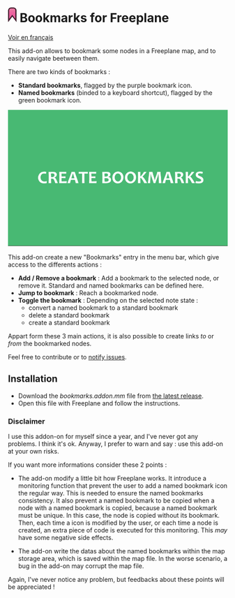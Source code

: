 # ![logo](doc/bookmark.png) Bookmarks for Freeplane

[Voir en français](README-fr.md)

This add-on allows to bookmark some nodes in a Freeplane map, and to easily navigate beetween them.

There are two kinds of bookmarks :

- **Standard bookmarks**, flagged by the purple bookmark icon.
- **Named bookmarks** (binded to a keyboard shortcut), flagged by the green bookmark icon.

![demo](doc/demo.gif)

This add-on create a new "Bookmarks" entry in the menu bar, which give access to the differents actions :

- **Add / Remove a bookmark** : Add a bookmark to the selected node, or remove it. Standard and named bookmarks can be defined here.
- **Jump to bookmark** : Reach a bookmarked node.
- **Toggle the bookmark** : Depending on the selected note state :
  - convert a named bookmark to a standard bookmark
  - delete a standard bookmark
  - create a standard bookmark

Appart form these 3 main actions, it is also possible to create links *to* or *from* the bookmarked nodes.
  
Feel free to contribute or to [notify issues](../../issues).

## Installation

- Download the *bookmarks.addon.mm* file from [the latest release](../../releases).
- Open this file with Freeplane and follow the instructions.

### Disclaimer

I use this addon-on for myself since a year, and I've never got any problems. I think it's ok. Anyway, I prefer to warn and say : use this add-on at your own risks.

If you want more informations consider these 2 points :

- The add-on modify a little bit how Freeplane works. It introduce a monitoring function that prevent the user to add a named bookmark icon the regular way. This is needed to ensure the named bookmarks consistency. It also prevent a named bookmark to be copied when a node with a named bookmark is copied, because a named bookmark must be unique. In this case, the node is copied without its bookmark.  
Then, each time a icon is modified by the user, or each time a node is created, an extra piece of code is executed for this monitoring. This *may* have some negative side effects.

- The add-on write the datas about the named bookmarks within the map storage area, which is saved within the map file. In the worse scenario, a bug in the add-on may corrupt the map file.

Again, I've never notice any problem, but feedbacks about these points will be appreciated !

